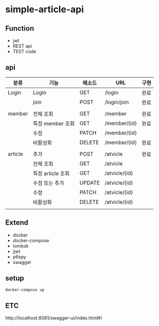 # simple-article-api

## Function
- jwt
- REST api
- TEST code

## api
| 분류 | 기능 | 메소드 | URL | 구현 |
| --- | --- | --- | --- | --- |
| Login | Login | GET | /login | 완료 |
|  | join | POST | /login/join | 완료 |
|  |  |  |  |  |
| member | 전체 조회 | GET | /member | 완료 |
|  | 특정 member 조회 | GET | /member/{id} | 완료 |
|  | 수정 | PATCH | /member/{id} |  |
|  | 비활성화 | DELETE | /member/{id} | 완료 |
|  |  |  |  |  |
| article | 추가 | POST | /atvicle | 완료 |
|  | 전체 조회 | GET | /atvicle |  |
|  | 특정 article 조회 | GET | /atvicle/{id} |  |
|  | 수정 또는 추가 | UPDATE | /atvicle/{id} |  |
|  | 수정 | PATCH | /atvicle/{id} |  |
|  | 비활성화 | DELETE | /atvicle/{id} |  |
|  |  |  |  |  |

## Extend
- docker
- docker-compose
- lombok
- jjwt
- p6spy
- swagger


## setup
```
docker-compose up
```

## ETC
http://localhost:8081/swagger-ui/index.html#/
